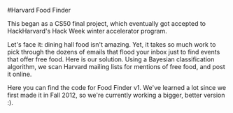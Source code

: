 #Harvard Food Finder

This began as a CS50 final project, which eventually got accepted to HackHarvard's Hack Week winter accelerator program.

Let's face it: dining hall food isn't amazing. Yet, it takes so much work to pick through the dozens of emails that flood your inbox just to find events that offer free food. Here is our solution. Using a Bayesian classification algorithm, we scan Harvard mailing lists for mentions of free food, and post it online.

Here you can find the code for Food Finder v1. We've learned a lot since we first made it in Fall 2012, so we're currently working a bigger, better version :).
